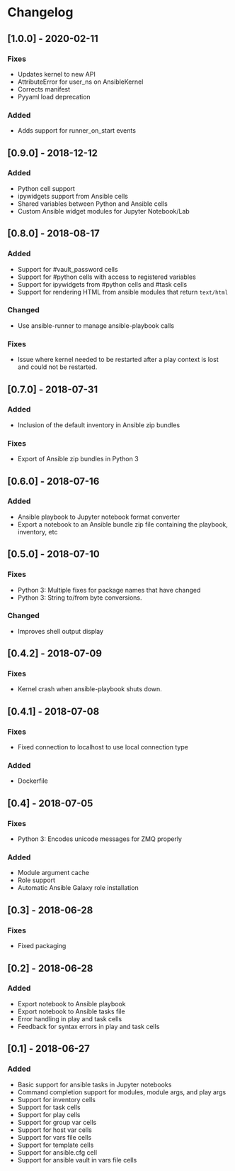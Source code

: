 # Changelog

## [1.0.0] - 2020-02-11

### Fixes

- Updates kernel to new API
- AttributeError for user\_ns on AnsibleKernel
- Corrects manifest
- Pyyaml load deprecation

### Added

- Adds support for runner\_on\_start events


## [0.9.0] - 2018-12-12

### Added

- Python cell support
- ipywidgets support from Ansible cells
- Shared variables between Python and Ansible cells
- Custom Ansible widget modules for Jupyter Notebook/Lab

## [0.8.0] - 2018-08-17


### Added

- Support for #vault_password cells
- Support for #python cells with access to registered variables
- Support for ipywidgets from #python cells and #task cells
- Support for rendering HTML from ansible modules that return `text/html`

### Changed

- Use ansible-runner to manage ansible-playbook calls

### Fixes

- Issue where kernel needed to be restarted after a play context is lost
    and could not be restarted.

## [0.7.0] - 2018-07-31

### Added

- Inclusion of the default inventory in Ansible zip bundles

### Fixes

- Export of Ansible zip bundles in Python 3

## [0.6.0] - 2018-07-16

### Added

- Ansible playbook to Jupyter notebook format converter
- Export a notebook to an Ansible bundle zip file containing the playbook, inventory, etc

## [0.5.0] - 2018-07-10

### Fixes

- Python 3: Multiple fixes for package names that have changed
- Python 3: String to/from byte conversions.

### Changed

- Improves shell output display

## [0.4.2] - 2018-07-09

### Fixes

- Kernel crash when ansible-playbook shuts down.

## [0.4.1] - 2018-07-08

### Fixes

- Fixed connection to localhost to use local connection type

### Added

- Dockerfile

## [0.4] - 2018-07-05

### Fixes
- Python 3: Encodes unicode messages for ZMQ properly

### Added
- Module argument cache
- Role support
- Automatic Ansible Galaxy role installation

## [0.3] - 2018-06-28
### Fixes
- Fixed packaging

## [0.2] - 2018-06-28
### Added
- Export notebook to Ansible playbook
- Export notebook to Ansible tasks file
- Error handling in play and task cells
- Feedback for syntax errors in play and task cells


## [0.1] - 2018-06-27
### Added
- Basic support for ansible tasks in Jupyter notebooks
- Command completion support for modules, module args, and play args
- Support for inventory cells
- Support for task cells
- Support for play cells
- Support for group var cells
- Support for host var cells
- Support for vars file cells
- Support for template cells
- Support for ansible.cfg cell
- Support for ansible vault in vars file cells


